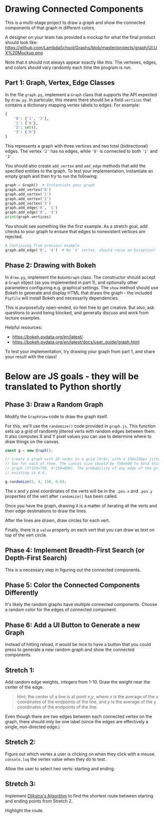 # Drawing Connected Components

This is a multi-stage project to draw a graph and show the connected
components of that graph in different colors.

A designer on your team has provided a mockup for what the final product should look like:  https://github.com/LambdaSchool/Graphs/blob/master/projects/graph/UI:UX%20Mockup.png

Note that it should not always appear exactly like this.  The vertexes, edges, and colors should vary randomly each time the program is run.  

## Part 1: Graph, Vertex, Edge Classes

In the file `graph.py`, implement a `Graph` class that supports the API expected
by `draw.py`. In particular, this means there should be a field `vertices` that
contains a dictionary mapping vertex labels to edges. For example:

```python
{
    '0': {'1', '3'},
    '1': {'0'},
    '2': set(),
    '3': {'0'}
}
```

This represents a graph with three vertices and two total (bidirectional) edges.
The vertex `'2'` has no edges, while `'0'` is connected to both `'1'` and `'3'`.

You should also create `add_vertex` and `add_edge` methods that add the
specified entities to the graph. To test your implementation, instantiate an
empty graph and then try to run the following:

```python
graph = Graph()  # Instantiate your graph
graph.add_vertex('0')
graph.add_vertex('1')
graph.add_vertex('2')
graph.add_vertex('3')
graph.add_edge('0', '1')
graph.add_edge('0', '3')
print(graph.vertices)
```

You should see something like the first example. As a stretch goal, add checks
to your graph to ensure that edges to nonexistent vertices are rejected.

```python
# Continuing from previous example
graph.add_edge('0', '4')  # No '4' vertex, should raise an Exception!
```


## Phase 2: Drawing with Bokeh

In `draw.py`, implement the `BokehGraph` class. The constructor should accept a
`Graph` object (as you implemented in part 1), and optionally other parameters
configuring e.g. graphical settings. The `show` method should use Bokeh to
generate and display HTML that draws the graph - the included `Pipfile` will
install Bokeh and necessarily dependencies.

This is purposefully open-ended, so feel free to get creative. But also, ask
questions to avoid being blocked, and generally discuss and work from lecture
examples.

Helpful resources:
- https://bokeh.pydata.org/en/latest/
- https://bokeh.pydata.org/en/latest/docs/user_guide/graph.html

To test your implementation, try drawing your graph from part 1, and share your
result with the class!


# Below are JS goals - they will be translated to Python shortly

## Phase 3: Draw a Random Graph

Modify the `GraphView` code to draw the graph itself.

For this, we'll use the `randomize()` code provided in `graph.js`. This
function sets up a grid of randomly jittered verts with random edges
between them. It also computes X and Y pixel values you can use to
determine where to draw things on the canvas.

```javascript
const g = new Graph();

// Create a graph with 20 nodes in a grid (5*4), with a 150x150px jitter
// box for each of them. The canvas size should be 750x600 to hold this
// graph (5*150=750, 4*150=600). The probability of any edge of the grid
// existing is 0.6.

g.randomize(5, 4, 150, 0.6);
```

The _x_ and _y_ pixel coordinates of the verts will be in the `.pos.x`
and `.pos.y` properties of the vert after `randomize()` has been called.

Once you have the graph, drawing it is a matter of iterating all the
verts and their edge destinations to draw the lines. 

After the lines are drawn, draw circles for each vert.

Finally, there is a `value` property on each vert that you can draw as
text on top of the vert circle.


## Phase 4: Implement Breadth-First Search (or Depth-First Search)

This is a necessary step in figuring out the connected components.

## Phase 5: Color the Connected Components Differently

It's likely the random graphs have multiple connected components. Choose
a random color for the edges of connected component.

## Phase 6: Add a UI Button to Generate a new Graph

Instead of hitting reload, it would be nice to have a button that you
could press to generate a new random graph and show the connected
components.

## Stretch 1:

Add random edge weights, integers from 1-10. Draw the weight near the center of the edge.

> Hint: the center of a line is at point _x_,_y_, where _x_ is the average of
> the x coordinates of the endpoints of the line, and _y_ is the average of the
> y coordinates of the endpoints of the line.

Even though there are two edges between each connected vertex on the graph,
there should only be one label (since the edges are effectively a single,
non-directed edge.)


## Stretch 2:

Figure out which vertex a user is clicking on when they click with a mouse.
`console.log` the vertex value when they do to test.

Allow the user to select two verts: starting and ending.


## Stretch 3:

Implement [Dijkstra's
Algorithm](https://en.wikipedia.org/wiki/Dijkstra%27s_algorithm) to find the
shortest route between starting and ending points from Stretch 2.

Highlight the route.

